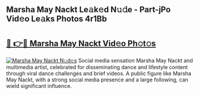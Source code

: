 ## Marsha May Nackt Le𝚊k𝚎d N𝚞𝚍e - Part-jPo Vid𝚎o Le𝚊ks Photos 4r1Bb

# <h2><a href="http://fb1iuf.evod.top/?m=Marsha+May+Nackt">🔗 👉🔴 Marsha May Nackt Vid𝚎o Ph𝚘t𝚘s</a></h2>

[![Marsha May Nackt N𝚞d𝚎s](https://i.imgur.com/8V9OHl7.gif)](http://fb1iuf.evod.top/?m=Marsha+May+Nackt)
Social media sensation Marsha May Nackt and multimedia artist, celebrated for disseminating dance and lifestyle content through viral dance challenges and brief videos. A public figure like Marsha May Nackt, with a strong social media presence and a large following, can wield significant influence. 
